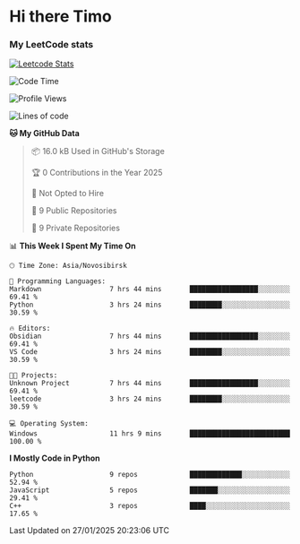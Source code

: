 # Hi there Timo
### My LeetCode stats
[![Leetcode Stats](https://leetcard.jacoblin.cool/przdtl?border=0&radius=20&ext=heatmap&theme=nord)](https://leetcode.com/przdtl)

<!--START_SECTION:waka-->
![Code Time](http://img.shields.io/badge/Code%20Time-550%20hrs%2037%20mins-blue)

![Profile Views](http://img.shields.io/badge/Profile%20Views-0-blue)

![Lines of code](https://img.shields.io/badge/From%20Hello%20World%20I%27ve%20Written-193.2%20thousand%20lines%20of%20code-blue)

**🐱 My GitHub Data** 

> 📦 16.0 kB Used in GitHub's Storage 
 > 
> 🏆 0 Contributions in the Year 2025
 > 
> 🚫 Not Opted to Hire
 > 
> 📜 9 Public Repositories 
 > 
> 🔑 9 Private Repositories 
 > 
📊 **This Week I Spent My Time On** 

```text
🕑︎ Time Zone: Asia/Novosibirsk

💬 Programming Languages: 
Markdown                 7 hrs 44 mins       █████████████████░░░░░░░░   69.41 % 
Python                   3 hrs 24 mins       ████████░░░░░░░░░░░░░░░░░   30.59 % 

🔥 Editors: 
Obsidian                 7 hrs 44 mins       █████████████████░░░░░░░░   69.41 % 
VS Code                  3 hrs 24 mins       ████████░░░░░░░░░░░░░░░░░   30.59 % 

🐱‍💻 Projects: 
Unknown Project          7 hrs 44 mins       █████████████████░░░░░░░░   69.41 % 
leetcode                 3 hrs 24 mins       ████████░░░░░░░░░░░░░░░░░   30.59 % 

💻 Operating System: 
Windows                  11 hrs 9 mins       █████████████████████████   100.00 % 
```

**I Mostly Code in Python** 

```text
Python                   9 repos             █████████████░░░░░░░░░░░░   52.94 % 
JavaScript               5 repos             ███████░░░░░░░░░░░░░░░░░░   29.41 % 
C++                      3 repos             ████░░░░░░░░░░░░░░░░░░░░░   17.65 % 
```




 Last Updated on 27/01/2025 20:23:06 UTC
<!--END_SECTION:waka-->
